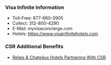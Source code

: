 ### Visa Infinite Information ###

* Toll-Free: 877-660-0905
* Collect: 312-800-4290
* E-Mail: myvisaconcierge.com
* Hotels: https://www.visainfinitehotels.com

### CSR Additional Benefits ###

* [Relais & Chateâux Hotels Partnering With CSR](http://static.relaischateaux.com/data/model/partenaires/preferred_partner_program_list_of_participating_properties_06_01_2017.pdf)
